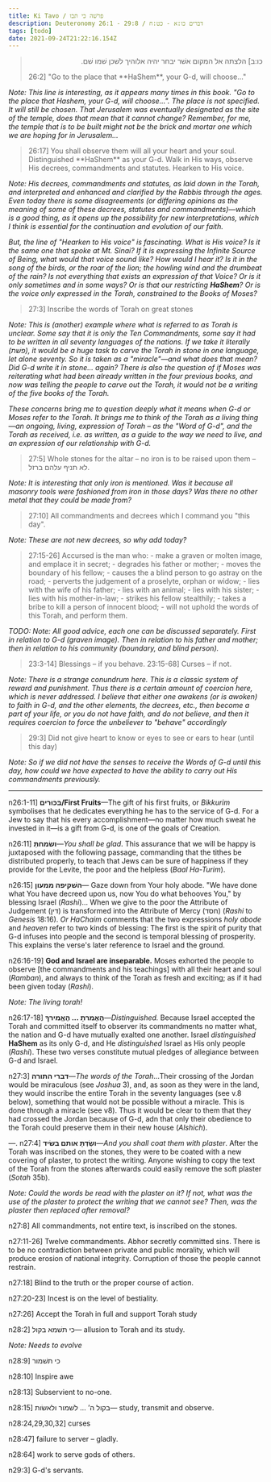 ```yaml
---
title: Ki Tavo / פרשׁה כי תבו
description: Deuteronomy 26:1 - 29:8 / דברים כו:א - כט:ח
tags: [todo]
date: 2021-09-24T21:22:16.154Z
---
```


<blockquote dir="rtl"> 
כו:ב]
הלצתה אל המקום אשׁר יבחר יהיה אלוהיך לשׁכן שׁמו שׁם.
<p dir="ltr">
26:2] "Go to the place that **HaShem**, your G-d, will choose..."
</blockquote>

_Note: This line is interesting, as it appears many times in this book. "Go to the place that Hashem, your G-d, will choose...". The place is not specified. It will still be chosen. That Jerusalem was eventually designated as the site of the temple, does that mean that it cannot change? Remember, for me, the temple that is to be built might not be the brick and mortar one which we are hoping for in Jerusalem..._

<blockquote>
26:17] You shall observe them will all your heart and your soul. Distinguished **HaShem** as your G-d. Walk in His ways, observe His decrees, commandments and statutes. Hearken to His voice.
</blockquote>

<i>Note: His decrees, commandments and statutes, as laid down in the Torah, and interpreted and enhanced and clarified by the Rabbis through the ages. Even today there is some disagreements (or differing opinions as the meaning of some of these decrees, statutes and commandments)&mdash;which is a good thing, as it opens up the possibility for new interpretations, which I think is essential for the continuation and evolution of our faith.

But, the line of "Hearken to His voice" is fascinating. What is His voice? Is it the same one that spoke at Mt. Sinai? If it is expressing the Infinite Source of Being, what would that voice sound like? How would I hear it? Is it in the song of the birds, or the roar of the lion; the howling wind and the drumbeat of the rain? Is not everything that exists an expression of that Voice? Or is it only sometimes and in some ways? Or is that our restricting <b>HaShem</b>? Or is the voice only expressed in the Torah, constrained to the Books of Moses?</i>

<blockquote>
27:3] Inscribe the words of Torah on great stones
</blockquote>

<i>Note: This is (another) example where what is referred to as Torah is unclear. Some say that it is only the Ten Commandments, some say it had to be written in all seventy languages of the nations. If we take it literally (פשׁת), it would be a huge task to carve the Torah in stone in one language, let alone seventy. So it is taken as a "miracle"&mdash;and what does that mean? Did G-d write it in stone... again? There is also the question of if Moses was reiterating what had been already written in the four previous books, and now was telling the people to carve out the Torah, it would not be a writing of the five books of the Torah.

These concerns bring me to question deeply what it means when G-d or Moses refer to the Torah. It brings me to think of the Torah as a living thing&mdash;an ongoing, living, expression of Torah &ndash; as the "Word of G-d", and the Torah as received, i.e. as written, as a guide to the way we need to live, and an expression of our relationship with G-d.</i>

<blockquote>
27:5] Whole stones for the altar &ndash; no iron is to be raised upon them &ndash; לא תניף עלהם ברזל.
</blockquote>

<i>Note: It is interesting that only iron is mentioned. Was it because all masonry tools were fashioned from iron in those days? Was there no other metal that they could be made from?</i>

<blockquote>
27:10] All commandments and decrees which I command you "this day".
</blockquote>

<i>Note: These are not new decrees, so why add today?</i>

<blockquote>
27:15-26] 
Accursed is the man who:
- make a graven or molten image, and emplace it in secret;
- degrades his father or mother;
- moves the boundary of his fellow;
- causes the a blind person to go astray on the road;
- perverts the judgement of a proselyte, orphan or widow;
- lies with the wife of his father;
- lies with an animal;
- lies with his sister;
- lies with his mother-in-law;
- strikes his fellow stealthily;
- takes a bribe to kill a person of innocent blood;
- will not uphold the words of this Torah, and perform them.
</blockquote>

<i>TODO: Note: All good advice, each one can be discussed separately.
First in relation to G-d (graven image). Then in relation to his father and mother; then in relation to his community (boundary, and blind person).</i>

<blockquote>
23:3-14] Blessings &ndash; if you behave.
23:15-68] Curses &ndash; if not.
</blockquote>

<i>Note: There is a strange conundrum here. This is a classic system of reward and punishment. Thus there is a certain amount of coercion here, which is never addressed. I believe that either one awakens (or is awoken) to faith in G-d, and the other elements, the decrees, etc., then become a part of your life, or you do not have faith, and do not believe, and then it requires coercion to force the unbeliever to "behave" accordingly
</i>

<blockquote>
29:3] Did not give heart to know or eyes to see or ears to hear (until this day)
</blockquote>

<i>Note: So if we did not have the senses to receive the Words of G-d until this day, how could we have expected to have the ability to carry out His commandments previously.
</i>

---

n26:1-11] <b>בּכּוּרים/First Fruits</b>&mdash;The gift of his first fruits, or _Bikkurim_ symbolises that he dedicates everything he has to the service of G-d. For a Jew to say that his every accomplishment&mdash;no matter how much sweat he invested in it&mdash;is a gift from G-d, is one of the goals of Creation.

n26:11] <b>ושׂמחתַּ</b>&mdash;<i>You shall be glad</i>. This assurance that we will be happy is juxtaposed with the following passage, commanding that the tithes be distributed properly, to teach that Jews can be sure of happiness if they provide for the Levite, the poor and the helpless (_Baal Ha-Turim_).

n26:15] <b>השׁקיפה ממעון</b>&mdash;</i> Gaze down from Your holy abode. "We have done what You have decreed upon us, now You do what behooves You," by blessing Israel (_Rashi_)... When we give to the poor the Attribute of Judgement (דין) is transformed into the Attribute of Mercy (חסד) (_Rashi_ to _Genesis_ 18:16). _Or HaChaim_ comments that the two expressions _holy abode_ and _heaven_ refer to two kinds of blessing: The first is the spirit of purity that G-d infuses into people and the second is temporal blessing of prosperity. This explains the verse's later reference to Israel and the ground.

n26:16-19] **God and Israel are inseparable.** Moses exhorted the people to observe [the commandments and his teachings] with all their heart and soul (_Ramban_), and always to think of the Torah as fresh and exciting; as if it had been given today (_Rashi_).

<i>Note: The living torah!</i>

n26:17-18] <b>הֶאֶמרתָ ... הֶאְֶמירךָ</b>&mdash;<i>Distinguished.</i> Because Israel accepted the Torah and committed itself to observer its commandments no matter what, the nation and G-d have mutually exalted one another. Israel _distinguished_ **HaShem** as its only G-d, and He _distinguished_ Israel as His only people (_Rashi_). These two verses constitute mutual pledges of allegiance between G-d and Israel.

n27:3] <b>דברי התורה</b>&mdash;<i>The words of the Torah</i>...Their crossing of the Jordan would be miraculous (see _Joshua_ 3), and, as soon as they were in the land, they would inscribe the entire Torah in the seventy languages (see v.8 below), something that would not be possible without a miracle. This is done through a miracle (see v8). Thus it would be clear to them that they had crossed the Jordan because of G-d, adn that only their obedience to the Torah could preserve them in their new house (_Alshich_).

<b></b>&mdash;<i></i>.
n27:4] <b>ושַׂדְתָּ אותם בשׂיד</b>&mdash;<i>And you shall coat them with plaster</i>. After the Torah was inscribed on the stones, they were to be coated with a new covering of plaster, to protect the writing. Anyone wishing to copy the text of the Torah from the stones afterwards could easily remove the soft plaster (_Sotah_ 35b).

<i>Note: Could the words be read with the plaster on it? If not, what was the use of the plaster to protect the writing that we cannot see? Then, was the plaster then replaced after removal?
</i>

n27:8] All commandments, not entire text, is inscribed on the stones.

n27:11-26] Twelve commandments. Abhor secretly committed sins. There is to be no contradiction between private and public morality, which will produce erosion of national integrity. Corruption of those the people cannot restrain.

n27:18] Blind to the truth or the proper course of action.

n27:20-23] Incest is on the level of bestiality.

n27:26] Accept the Torah in full and support Torah study

n28:2] כי תשׁמא בקול&mdash; allusion to Torah and its study.

<i>Note: Needs to evolve</i>

n28:9] כי תשׁמור

n28:10] Inspire awe

n28:13] Subservient to no-one.

n28:15] בקול ה’ ... לשׁמור ולאשׂות&mdash; study, transmit and observe.

n28:24,29,30,32] curses

n28:47] failure to server &ndash; gladly.

n28:64] work to serve gods of others.

n29:3] G-d's servants.
